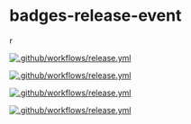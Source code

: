 # badges-release-event
r

[![.github/workflows/release.yml](https://github.com/anthmmatic/badges-release-event/actions/workflows/release.yml/badge.svg?branch=1%2E06)](https://github.com/anthmmatic/badges-release-event/actions/workflows/release.yml)

[![.github/workflows/release.yml](https://github.com/anthmmatic/badges-release-event/actions/workflows/release.yml/badge.svg?branch=1%2E07)](https://github.com/anthmmatic/badges-release-event/actions/workflows/release.yml)

[![.github/workflows/release.yml](https://github.com/anthmmatic/badges-release-event/actions/workflows/release.yml/badge.svg?branch=1%2E08)](https://github.com/anthmmatic/badges-release-event/actions/workflows/release.yml)

[![.github/workflows/release.yml](https://github.com/anthmmatic/badges-release-event/actions/workflows/release.yml/badge.svg?branch=1.10)](https://github.com/anthmmatic/badges-release-event/actions/workflows/release.yml)
